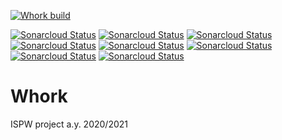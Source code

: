 [![Whork build](https://github.com/StefanoBelli/Whork/actions/workflows/whork.yml/badge.svg)](https://github.com/StefanoBelli/Whork/actions/workflows/whork.yml)

[![Sonarcloud Status](https://sonarcloud.io/api/project_badges/measure?project=StefanoBelli_Whork&metric=sqale_index)](https://sonarcloud.io/dashboard?id=StefanoBelli_Whork)
[![Sonarcloud Status](https://sonarcloud.io/api/project_badges/measure?project=StefanoBelli_Whork&metric=sqale_rating)](https://sonarcloud.io/dashboard?id=StefanoBelli_Whork)
[![Sonarcloud Status](https://sonarcloud.io/api/project_badges/measure?project=StefanoBelli_Whork&metric=code_smells)](https://sonarcloud.io/dashboard?id=StefanoBelli_Whork)
[![Sonarcloud Status](https://sonarcloud.io/api/project_badges/measure?project=StefanoBelli_Whork&metric=reliability_rating)](https://sonarcloud.io/dashboard?id=StefanoBelli_Whork)
[![Sonarcloud Status](https://sonarcloud.io/api/project_badges/measure?project=StefanoBelli_Whork&metric=security_rating)](https://sonarcloud.io/dashboard?id=StefanoBelli_Whork)
[![Sonarcloud Status](https://sonarcloud.io/api/project_badges/measure?project=StefanoBelli_Whork&metric=vulnerabilities)](https://sonarcloud.io/dashboard?id=StefanoBelli_Whork)
[![Sonarcloud Status](https://sonarcloud.io/api/project_badges/measure?project=StefanoBelli_Whork&metric=duplicated_lines_density)](https://sonarcloud.io/dashboard?id=StefanoBelli_Whork)
[![Sonarcloud Status](https://sonarcloud.io/api/project_badges/measure?project=StefanoBelli_Whork&metric=coverage)](https://sonarcloud.io/dashboard?id=StefanoBelli_Whork)

# Whork
ISPW project a.y. 2020/2021
